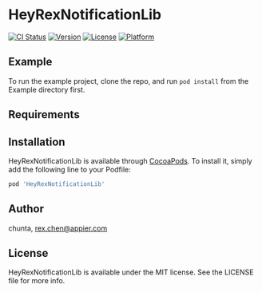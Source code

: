 # HeyRexNotificationLib

[![CI Status](https://img.shields.io/travis/chunta/HeyRexNotificationLib.svg?style=flat)](https://travis-ci.org/chunta/HeyRexNotificationLib)
[![Version](https://img.shields.io/cocoapods/v/HeyRexNotificationLib.svg?style=flat)](https://cocoapods.org/pods/HeyRexNotificationLib)
[![License](https://img.shields.io/cocoapods/l/HeyRexNotificationLib.svg?style=flat)](https://cocoapods.org/pods/HeyRexNotificationLib)
[![Platform](https://img.shields.io/cocoapods/p/HeyRexNotificationLib.svg?style=flat)](https://cocoapods.org/pods/HeyRexNotificationLib)

## Example

To run the example project, clone the repo, and run `pod install` from the Example directory first.

## Requirements

## Installation

HeyRexNotificationLib is available through [CocoaPods](https://cocoapods.org). To install
it, simply add the following line to your Podfile:

```ruby
pod 'HeyRexNotificationLib'
```

## Author

chunta, rex.chen@appier.com

## License

HeyRexNotificationLib is available under the MIT license. See the LICENSE file for more info.
